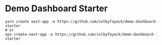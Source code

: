 # Demo Dashboard Starter

```
yarn create next-app -e https://github.com/colbyfayock/demo-dashboard-starter
# or
npx create-next-app -e https://github.com/colbyfayock/demo-dashboard-starter
```

